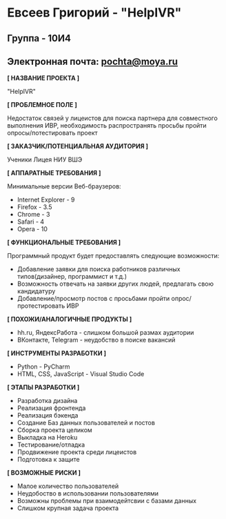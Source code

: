 # Евсеев Григорий - "HelpIVR"
## Группа - 10И4
## Электронная почта: pochta@moya.ru

**[ НАЗВАНИЕ ПРОЕКТА ]**

"HelpIVR"

**[ ПРОБЛЕМНОЕ ПОЛЕ ]**

Недостаток связей у лицеистов для поиска партнера для совместного выполнения ИВР, необходимость распространять просьбы пройти опросы/потестировать проект

**[ ЗАКАЗЧИК/ПОТЕНЦИАЛЬНАЯ АУДИТОРИЯ ]**

Ученики Лицея НИУ ВШЭ

**[ АППАРАТНЫЕ ТРЕБОВАНИЯ ]**

Минимальные версии Веб-браузеров:
* Internet Explorer - 9
* Firefox - 3.5
* Chrome - 3
* Safari - 4
* Opera - 10


**[ ФУНКЦИОНАЛЬНЫЕ ТРЕБОВАНИЯ ]**

Программный продукт будет предоставлять следующие возможности:
* Добавление заявки для поиска работников различных типов(дизайнер, программист и т.д.)
* Возможность отвечать на заявки других людей, предлагать свою кандидатуру
* Добавление/просмотр постов с просьбами пройти опрос/протестировать ИВР

**[ ПОХОЖИ/АНАЛОГИЧНЫЕ ПРОДУКТЫ ]**

* hh.ru, ЯндексРабота - слишком большой размах аудитории
* ВКонтакте, Telegram - неудобство в поиске вакансий

**[ ИНСТРУМЕНТЫ РАЗРАБОТКИ ]**

* Python - PyCharm
* HTML, CSS, JavaScript - Visual Studio Code

**[ ЭТАПЫ РАЗРАБОТКИ ]**

* Разработка дизайна
* Реализация фронтенда
* Реализация бэкенда
* Создание Баз данных пользователей и постов
* Сборка проекта целиком
* Выкладка на Heroku
* Тестирование/отладка
* Продвижение проекта среди лицеистов
* Подготовка к защите

**[ ВОЗМОЖНЫЕ РИСКИ ]**

* Малое количество пользователей
* Неудобоство в использовании пользователями
* Возможны проблемы при взаимодейтсвии с базами данных
* Слишком крупная задача проекта
